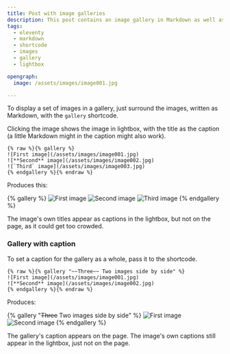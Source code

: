 ```yaml
---
title: Post with image galleries
description: This post contains an image gallery in Markdown as well as shortcodes.
tags:
  - eleventy
  - markdown
  - shortcode
  - images
  - gallery
  - lightbox

opengraph:
  image: /assets/images/image001.jpg

---
```


To display a set of images in a gallery, just surround the images, written as Markdown, with the `gallery` shortcode. 

Clicking the image shows the image in lightbox, with the title as the caption (a little Markdown might in the caption might also work).

```
{% raw %}{% gallery %}
![First image](/assets/images/image001.jpg)
![**Second** image](/assets/images/image002.jpg)
![`Third` image](/assets/images/image003.jpg)
{% endgallery %}{% endraw %}
```

Produces this: 

{% gallery %}
![First image](/assets/images/image001.jpg)
![**Second** image](/assets/images/image002.jpg)
![`Third` image](/assets/images/image003.jpg)
{% endgallery %}


The image's own titles appear as captions in the lightbox, but not on the page, as it could get too crowded.

### Gallery with caption

To set a caption for the gallery as a whole, pass it to the shortcode. 

```
{% raw %}{% gallery "~~Three~~ Two images side by side" %}
![First image](/assets/images/image001.jpg)
![**Second** image](/assets/images/image002.jpg)
{% endgallery %}{% endraw %}
```

Produces:

{% gallery "~~Three~~ Two images side by side" %}
![First image](/assets/images/image001.jpg)
![**Second** image](/assets/images/image002.jpg)
{% endgallery %}

The gallery's caption appears on the page.  The image's own captions still appear in the lightbox, just not on the page.
